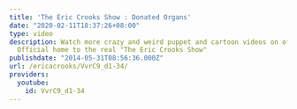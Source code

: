 ```yaml
---
title: 'The Eric Crooks Show : Donated Organs'
date: "2020-02-11T18:37:26+08:00"
type: video
description: Watch more crazy and weird puppet and cartoon videos on officialericcrooks.com
  Official home to the real "The Eric Crooks Show"
publishdate: "2014-05-31T08:56:36.000Z"
url: /ericacrooks/VvrC9_d1-34/
providers:
  youtube:
    id: VvrC9_d1-34
---
```

